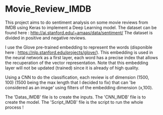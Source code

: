 # Movie_Review_IMDB

This project aims to do sentiment analysis on some movie reviews from IMDB using Keras to implement a Deep Learning model.
The dataset can be found here : http://ai.stanford.edu/~amaas/data/sentiment/
The dataset is divided in positive and negative reviews.

I use the Glove pre-trained embedding to represent the words (disponible here : https://nlp.stanford.edu/projects/glove/). This embedding is used in the neural network as a first layer, each word has a precise index that allows the recuperation of the vector representation. Note that this embedding layer will not be updated (trained) since it is already of high quality.

Using a CNN to do the classification, each review is of dimension (1500, 100) (1500 being the max length that I decided to fix) that can 'be considered as an image' using filters of the embedding dimension (x,100).

The 'Datas_IMDB' file is to create the inputs.
The 'CNN_IMDB' file is to create the model.
The 'Script_IMDB' file is the script to run the whole process ! 
